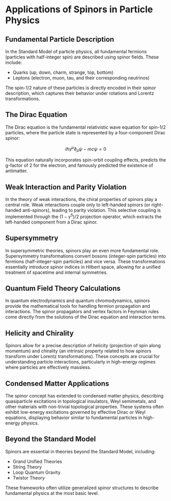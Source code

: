 # Applications of Spinors in Particle Physics

## Fundamental Particle Description

In the Standard Model of particle physics, all fundamental fermions (particles with half-integer spin) are described using spinor fields. These include:
- Quarks (up, down, charm, strange, top, bottom)
- Leptons (electron, muon, tau, and their corresponding neutrinos)

The spin-1/2 nature of these particles is directly encoded in their spinor description, which captures their behavior under rotations and Lorentz transformations.

## The Dirac Equation

The Dirac equation is the fundamental relativistic wave equation for spin-1/2 particles, where the particle state is represented by a four-component Dirac spinor:

$$i\hbar\gamma^\mu\partial_\mu\psi - mc\psi = 0$$

This equation naturally incorporates spin-orbit coupling effects, predicts the g-factor of 2 for the electron, and famously predicted the existence of antimatter.

## Weak Interaction and Parity Violation

In the theory of weak interactions, the chiral properties of spinors play a central role. Weak interactions couple only to left-handed spinors (or right-handed anti-spinors), leading to parity violation. This selective coupling is implemented through the $(1-\gamma^5)/2$ projection operator, which extracts the left-handed component from a Dirac spinor.

## Supersymmetry

In supersymmetric theories, spinors play an even more fundamental role. Supersymmetry transformations convert bosons (integer-spin particles) into fermions (half-integer-spin particles) and vice versa. These transformations essentially introduce spinor indices in Hilbert space, allowing for a unified treatment of spacetime and internal symmetries.

## Quantum Field Theory Calculations

In quantum electrodynamics and quantum chromodynamics, spinors provide the mathematical tools for handling fermion propagation and interactions. The spinor propagators and vertex factors in Feynman rules come directly from the solutions of the Dirac equation and interaction terms.

## Helicity and Chirality

Spinors allow for a precise description of helicity (projection of spin along momentum) and chirality (an intrinsic property related to how spinors transform under Lorentz transformations). These concepts are crucial for understanding particle interactions, particularly in high-energy regimes where particles are effectively massless.

## Condensed Matter Applications

The spinor concept has extended to condensed matter physics, describing quasiparticle excitations in topological insulators, Weyl semimetals, and other materials with non-trivial topological properties. These systems often exhibit low-energy excitations governed by effective Dirac or Weyl equations, displaying behavior similar to fundamental particles in high-energy physics.

## Beyond the Standard Model

Spinors are essential in theories beyond the Standard Model, including:
- Grand Unified Theories
- String Theory
- Loop Quantum Gravity
- Twistor Theory

These frameworks often utilize generalized spinor structures to describe fundamental physics at the most basic level. 